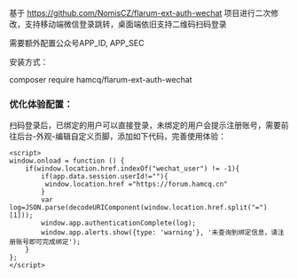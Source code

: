 
基于 https://github.com/NomisCZ/flarum-ext-auth-wechat 项目进行二次修改，支持移动端微信登录跳转，桌面端依旧支持二维码扫码登录  

需要额外配置公众号APP_ID, APP_SEC  

安装方式：  

composer require hamcq/flarum-ext-auth-wechat  

### 优化体验配置：  

扫码登录后，已绑定的用户可以直接登录，未绑定的用户会提示注册账号，需要前往后台-外观-编辑自定义页脚，添加如下代码，完善使用体验：  

```
<script>
window.onload = function () {
    if(window.location.href.indexOf("wechat_user") != -1){
        if(app.data.session.userId!=""){
         window.location.href ="https://forum.hamcq.cn"
        }
        var log=JSON.parse(decodeURIComponent(window.location.href.split("=")[1]));
        window.app.authenticationComplete(log);
        window.app.alerts.show({type: 'warning'}, '未查询到绑定信息，请注册账号即可完成绑定');
    }
};
</script>
```